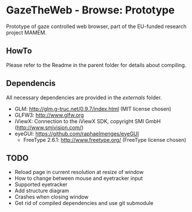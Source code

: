 # GazeTheWeb - Browse: Prototype
Prototype of gaze controlled web browser, part of the EU-funded research project MAMEM.

## HowTo
Please refer to the Readme in the parent folder for details about compiling.

## Dependencis
All necessary dependencies are provided in the _externals_ folder.
* GLM: http://glm.g-truc.net/0.9.7/index.html (MIT license chosen)
* GLFW3: http://www.glfw.org
* iViewX: Connection to the iViewX SDK, copyright SMI GmbH (http://www.smivision.com/)
* eyeGUI: https://github.com/raphaelmenges/eyeGUI
  * FreeType 2.6.1: http://www.freetype.org/ (FreeType license chosen)

## TODO
* Reload page in current resolution at resize of window
* How to change between mouse and eyetracker input
* Supported eyetracker
* Add structure diagram
* Crashes when closing window
* Get rid of compiled dependencies and use git submodule